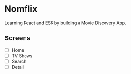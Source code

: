 # Nomflix

Learning React and ES6 by building a Movie Discovery App.

## Screens

- [ ] Home
- [ ] TV Shows
- [ ] Search
- [ ] Detail

